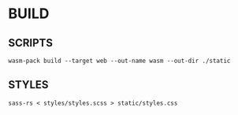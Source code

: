 # BUILD
## SCRIPTS
`wasm-pack build --target web --out-name wasm --out-dir ./static`

## STYLES
`sass-rs < styles/styles.scss > static/styles.css   `
